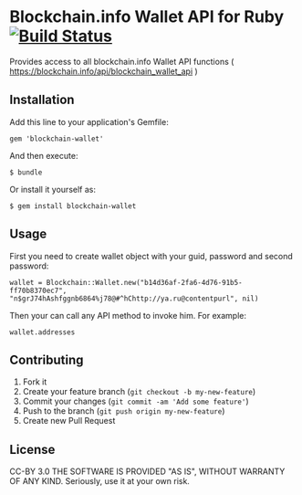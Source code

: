 # Blockchain.info Wallet API for Ruby [![Build Status](https://travis-ci.org/Tolsi/blockchain-wallet-ruby.png?branch=master)](https://travis-ci.org/Tolsi/blockchain-wallet-ruby)

Provides access to all blockchain.info Wallet API functions ( https://blockchain.info/api/blockchain_wallet_api )

## Installation

Add this line to your application's Gemfile:

    gem 'blockchain-wallet'

And then execute:

    $ bundle

Or install it yourself as:

    $ gem install blockchain-wallet

## Usage

First you need to create wallet object with your guid, password and second password:

    wallet = Blockchain::Wallet.new("b14d36af-2fa6-4d76-91b5-ff70b8370ec7", "n$grJ74hAshfggnb6864%j78@#^hChttp://ya.ru@contentpurl", nil)

Then your can call any API method to invoke him. For example:

    wallet.addresses

## Contributing

1. Fork it
2. Create your feature branch (`git checkout -b my-new-feature`)
3. Commit your changes (`git commit -am 'Add some feature'`)
4. Push to the branch (`git push origin my-new-feature`)
5. Create new Pull Request

## License

CC-BY 3.0
THE SOFTWARE IS PROVIDED "AS IS", WITHOUT WARRANTY OF ANY KIND. Seriously, use it at your own risk.
